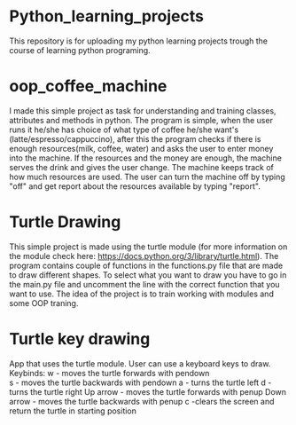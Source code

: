 # Python_learning_projects
This repository is for uploading my python learning projects trough the course of learning python programing.

# oop_coffee_machine
I made this simple project as task for understanding and training classes, attributes and methods in python. 
The program is simple, when the user runs it he/she has choice of what type of coffee he/she want's (latte/espresso/cappuccino), after this the program checks if there is enough resources(milk, coffee, water) and asks the user to enter money into the machine. If the resources and the money are enough, the machine serves the drink and gives the user change. The machine keeps track of how much resources are used. The user can turn the machine off by typing "off" and get report about the resources available by typing "report".

# Turtle Drawing
This simple project is made using the turtle module (for more information on the module check here: https://docs.python.org/3/library/turtle.html).
The program contains couple of functions in the functions.py file that are made to draw different shapes. To select what you want to draw you have to go in the main.py file and uncomment the line with the correct function that you want to use. The idea of the project is to train working with modules and some OOP traning.

# Turtle key drawing
App that uses the turtle module. User can use a keyboard keys to draw. 
Keybinds:
w - moves the turtle forwards with pendown </br>
s - moves the turtle backwards with pendown
a - turns the turtle left
d - turns the turtle right
Up arrow - moves the turtle forwards with penup
Down arrow - moves the turtle backwards with penup
c -clears the screen and return the turtle in starting position
